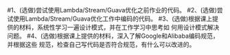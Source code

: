 #1、(选做)尝试使用Lambda/Stream/Guava优化之前作业的代码。 
#2、(选做)尝试使用Lambda/Stream/Guava优化工作中编码的代码。
#3、(选做)根据课上提供的材料，系统性学习一遍设计模式，并在工作学习中思考如 何用设计模式解决问题。
#4、(选做)根据课上提供的材料，深入了解Google和Alibaba编码规范，并根据这些 规范，检查自己写代码是否符合规范，有什么可以改进的。
